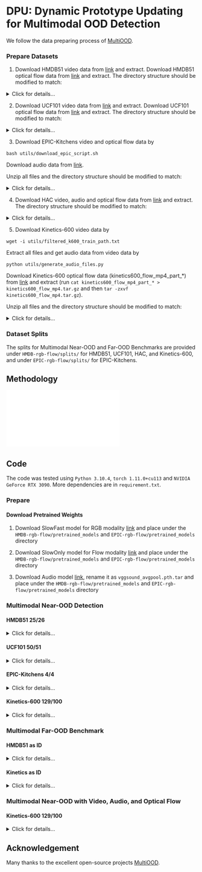 <h1>DPU: Dynamic Prototype Updating for Multimodal OOD Detection</h1>

We follow the data preparing process of [MultiOOD](https://github.com/donghao51/MultiOOD/tree/main?tab=readme-ov-file).

### Prepare Datasets
1. Download HMDB51 video data from [link](https://serre-lab.clps.brown.edu/resource/hmdb-a-large-human-motion-database/#Downloads) and extract. Download HMDB51 optical flow data from [link](https://huggingface.co/datasets/hdong51/MultiOOD/blob/main/hmdb51_flow_mp4.tar.gz) and extract. The directory structure should be modified to match:
<details>
<summary>Click for details...</summary>


```
HMDB51
├── video
|   ├── catch
|   |   ├── *.avi
|   ├── climb
|   |   ├── *.avi
|   |── ...


├── flow
|   ├── *_flow_x.mp4
|   ├── *_flow_y.mp4
|   ├── ...
```

</details>

2. Download UCF101 video data from [link](https://www.crcv.ucf.edu/data/UCF101/UCF101.rar) and extract. Download UCF101 optical flow data from [link](https://huggingface.co/datasets/hdong51/MultiOOD/blob/main/ucf101_flow_mp4.tar.gz) and extract. The directory structure should be modified to match:
<details>
<summary>Click for details...</summary>


```
UCF101
├── video
|   ├── *.avi
|   |── ...


├── flow
|   ├── *_flow_x.mp4
|   ├── *_flow_y.mp4
|   ├── ...
```

</details>

3. Download EPIC-Kitchens video and optical flow data by 
```
bash utils/download_epic_script.sh 
```
Download audio data from [link](https://huggingface.co/datasets/hdong51/Human-Animal-Cartoon/blob/main/EPIC-KITCHENS-audio.zip).

Unzip all files and the directory structure should be modified to match:
<details>
<summary>Click for details...</summary>


```
EPIC-KITCHENS
├── rgb
|   ├── train
|   |   ├── D3
|   |   |   ├── P22_05.wav
|   |   |   ├── P22_05
|   |   |   |     ├── frame_0000000000.jpg
|   |   |   |     ├── ...
|   |   |   ├── P22_06
|   |   |   ├── ...
|   ├── test
|   |   ├── D3
|   |   |   ├── P22_01.wav
|   |   |   ├── P22_01
|   |   |   |     ├── frame_0000000000.jpg
|   |   |   |     ├── ...
|   |   |   ├── P22_02
|   |   |   ├── ...

├── flow
|   ├── train
|   |   ├── D3
|   |   |   ├── P22_05
|   |   |   |     ├── frame_0000000000.jpg
|   |   |   |     ├── ...
|   |   |   ├── P22_06
|   |   |   ├── ...
|   ├── test
|   |   ├── D3
|   |   |   ├── P22_01
|   |   |   |     ├── frame_0000000000.jpg
|   |   |   |     ├── ...
|   |   |   ├── P22_02
|   |   |   ├── ...
```

</details>

4. Download HAC video, audio and optical flow data from [link](https://huggingface.co/datasets/hdong51/Human-Animal-Cartoon/tree/main) and extract. The directory structure should be modified to match:
<details>
<summary>Click for details...</summary>


```
HAC
├── human
|   ├── videos
|   |   ├── ...
|   ├── flow
|   |   ├── ...
|   ├── audio
|   |   ├── ...

├── animal
|   ├── videos
|   |   ├── ...
|   ├── flow
|   |   ├── ...
|   ├── audio
|   |   ├── ...

├── cartoon
|   ├── videos
|   |   ├── ...
|   ├── flow
|   |   ├── ...
|   ├── audio
|   |   ├── ...
```

</details>

5. Download Kinetics-600 video data by 
```
wget -i utils/filtered_k600_train_path.txt
```
Extract all files and get audio data from video data by
```
python utils/generate_audio_files.py
```
Download Kinetics-600 optical flow data (kinetics600_flow_mp4_part_*) from [link](https://huggingface.co/datasets/hdong51/MultiOOD/tree/main) and extract (run `cat kinetics600_flow_mp4_part_* > kinetics600_flow_mp4.tar.gz` and then `tar -zxvf kinetics600_flow_mp4.tar.gz`).

Unzip all files and the directory structure should be modified to match:
<details>
<summary>Click for details...</summary>


```
Kinetics-600
├── video
|   ├── acting in play
|   |   ├── *.mp4
|   |   ├── *.wav
|   |── ...


├── flow
|   ├── acting in play
|   |   ├── *_flow_x.mp4
|   |   ├── *_flow_y.mp4
|   ├── ...
```

</details>

### Dataset Splits
The splits for Multimodal Near-OOD and Far-OOD Benchmarks are provided under `HMDB-rgb-flow/splits/` for HMDB51, UCF101, HAC, and Kinetics-600, and under `EPIC-rgb-flow/splits/` for EPIC-Kitchens.


## Methodology
![image](method_structure.pdf)

## Code
The code was tested using `Python 3.10.4`, `torch 1.11.0+cu113` and `NVIDIA GeForce RTX 3090`. More dependencies are in `requirement.txt`.

### Prepare

#### Download Pretrained Weights
1. Download SlowFast model for RGB modality [link](https://download.openmmlab.com/mmaction/recognition/slowfast/slowfast_r101_8x8x1_256e_kinetics400_rgb/slowfast_r101_8x8x1_256e_kinetics400_rgb_20210218-0dd54025.pth) and place under the `HMDB-rgb-flow/pretrained_models` and `EPIC-rgb-flow/pretrained_models` directory
   
2. Download SlowOnly model for Flow modality [link](https://download.openmmlab.com/mmaction/recognition/slowonly/slowonly_r50_8x8x1_256e_kinetics400_flow/slowonly_r50_8x8x1_256e_kinetics400_flow_20200704-6b384243.pth) and place under the `HMDB-rgb-flow/pretrained_models` and `EPIC-rgb-flow/pretrained_models` directory

3. Download Audio model [link](http://www.robots.ox.ac.uk/~vgg/data/vggsound/models/H.pth.tar), rename it as `vggsound_avgpool.pth.tar` and place under the `HMDB-rgb-flow/pretrained_models` and `EPIC-rgb-flow/pretrained_models`  directory
   
### Multimodal Near-OOD Detection
#### HMDB51 25/26

<details>
<summary>Click for details...</summary>

```
cd HMDB-rgb-flow/
```

Train the Near-OOD baseline model for HMDB:

```
python train_video_flow.py --near_ood --dataset 'HMDB' --lr 0.0001 --seed 0 --bsz 16 --num_workers 10 --nepochs 50 --appen '' --save_best --save_checkpoint --datapath '/path/to/HMDB51/' 
```

Train the Near-OOD model using DPU for HMDB:

```
python train_video_flow.py --near_ood --dataset 'HMDB' --lr 0.0001 --seed 0 --bsz 64 --num_workers 10 --start_epoch 10 --use_single_pred --use_irm --use_dynamic_a2d --a2d_max_hellinger --a2d_ratio 0.5 --use_npmix --max_ood_hellinger --a2d_ratio_ood 0.5 --ood_entropy_ratio 0.5 --nepochs 50 --appen '' --save_best --save_checkpoint --datapath '/path/to/HMDB51/' 
```

You can also download our provided checkpoints (`HMDB_near_ood_baseline.pt`, `HMDB_near_ood_a2d.pt`, and `HMDB_near_ood_a2d_npmix.pt`) from [link](https://huggingface.co/datasets/hdong51/MultiOOD/tree/main/checkpoints).

Save the evaluation files for HMDB (to save evaluation files for ASH or ReAct, you should also run following line with options `--use_ash` or `--use_react`):
```
python test_video_flow.py --bsz 16 --num_workers 2 --near_ood --dataset 'HMDB' --appen 'a2d_npmix_best_' --resumef '/path/to/HMDB_near_ood_a2d_npmix.pt'
```

Evaluation for HMDB (change `--postprocessor` to different score functions, for VIM you should also pass `--resume_file checkpoint.pt`, where checkpoint.pt is the trained checkpoint):
```
python eval_video_flow_near_ood.py --postprocessor msp --appen 'a2d_npmix_best_' --dataset 'HMDB' --path 'HMDB-rgb-flow/'
```

</details>


#### UCF101 50/51
<details>
<summary>Click for details...</summary>

```
cd HMDB-rgb-flow/
```

Train the Near-OOD baseline model for UCF:

```
python train_video_flow.py --near_ood --dataset 'UCF' --lr 0.0001 --seed 0 --bsz 16 --num_workers 10 --nepochs 50 --appen '' --save_best --save_checkpoint --datapath '/path/to/UCF101/' 
```

Train the Near-OOD model using DPU for UCF:

```
python train_video_flow.py --near_ood --dataset 'UCF' --lr 0.0001 --seed 0 --bsz 64 --num_workers 10 --start_epoch 10 --use_single_pred --use_irm --use_dynamic_a2d --a2d_max_hellinger --a2d_ratio 0.5 --use_npmix --max_ood_hellinger --a2d_ratio_ood 0.5 --ood_entropy_ratio 0.5 --nepochs 50 --appen '' --save_best --save_checkpoint --datapath '/path/to/UCF101/' 
```

You can also download our provided checkpoints from [link](https://drive.google.com/file/d/19XDezC-oIq_a8nmWDWVr16r_gd4Ryw72/view?usp=share_link).

Save the evaluation files for UCF (to save evaluation files for ASH or ReAct, you should also run following line with options `--use_ash` or `--use_react`):
```
python test_video_flow.py --bsz 16 --num_workers 2 --near_ood --dataset 'UCF' --appen 'a2d_npmix_best_' --resumef '/path/to/UCF_near_ood_a2d_npmix.pt'
```

Evaluation for UCF (change `--postprocessor` to different score functions, for VIM you should also pass `--resume_file checkpoint.pt`, where checkpoint.pt is the trained checkpoint):
```
python eval_video_flow_near_ood.py --postprocessor msp --appen 'a2d_npmix_best_' --dataset 'UCF' --path 'HMDB-rgb-flow/'
```

</details>

#### EPIC-Kitchens 4/4
<details>
<summary>Click for details...</summary>

```
cd EPIC-rgb-flow/
```

Train the Near-OOD baseline model for EPIC:

```
python train_video_flow_epic.py --dataset 'EPIC' --lr 0.0001 --seed 0 --bsz 16 --num_workers 10 --nepochs 20 --appen '' --save_best --save_checkpoint --datapath '/path/to/EPIC-Kitchens/' 
```

Train the Near-OOD model using DPU for EPIC:

```
python train_video_flow_epic.py --dataset 'EPIC' --lr 0.0001 --seed 0 --bsz 16 --num_workers 10 --start_epoch 10 --use_single_pred --use_a2d --a2d_max_hellinger --a2d_ratio 0.1 --use_npmix --max_ood_hellinger --a2d_ratio_ood 0.1 --ood_entropy_ratio 0.1 --nepochs 20 --appen '' --save_best --save_checkpoint --datapath '/path/to/EPIC-Kitchens/' 
```

You can also download our provided checkpoints from [link](https://huggingface.co/datasets/hdong51/MultiOOD/tree/main/checkpoints).

Save the evaluation files for EPIC (to save evaluation files for ASH or ReAct, you should also run following line with options `--use_ash` or `--use_react`):
```
python test_video_flow_epic.py --bsz 16 --num_workers 2  --ood_dataset 'EPIC' --appen 'a2d_npmix_best_' --resumef '/path/to/EPIC_near_ood_a2d_npmix.pt'
```

Evaluation for EPIC (change `--postprocessor` to different score functions, for VIM you should also pass `--resume_file checkpoint.pt`, where checkpoint.pt is the trained checkpoint):
```
python eval_video_flow_near_ood.py --postprocessor msp --appen 'a2d_npmix_best_' --dataset 'EPIC' --path 'EPIC-rgb-flow/'
```

</details>

#### Kinetics-600 129/100
<details>
<summary>Click for details...</summary>

```
cd HMDB-rgb-flow/
```

Train the Near-OOD baseline model for Kinetics:

```
python train_video_flow.py --near_ood --dataset 'Kinetics' --lr 0.0001 --seed 0 --bsz 16 --num_workers 10 --nepochs 20 --appen '' --save_best --save_checkpoint --datapath '/path/to/Kinetics-600/' 
```

Train the Near-OOD model using DPU for Kinetics:

```
python train_video_flow.py --near_ood --dataset 'Kinetics' --lr 0.0001 --seed 0 --bsz 64 --num_workers 10 --start_epoch 10 --use_single_pred --use_irm --use_dynamic_a2d --a2d_max_hellinger --a2d_ratio 0.1 --use_npmix --max_ood_hellinger --a2d_ratio_ood 0.1 --ood_entropy_ratio 0.1 --nepochs 20 --appen '' --save_best --save_checkpoint --datapath '/path/to/Kinetics-600/' 
```

You can also download our provided checkpoint from [link](https://drive.google.com/file/d/146110fw645CO1XxhU3xzx1SpOhTqphiI/view?usp=share_link).

Save the evaluation files for Kinetics (to save evaluation files for ASH or ReAct, you should also run following line with options `--use_ash` or `--use_react`):
```
python test_video_flow.py --bsz 16 --num_workers 2 --near_ood --dataset 'Kinetics' --appen 'a2d_npmix_best_' --resumef '/path/to/Kinetics_near_ood_a2d_npmix.pt'
```

Evaluation for Kinetics (change `--postprocessor` to different score functions, for VIM you should also pass `--resume_file checkpoint.pt`, where checkpoint.pt is the trained checkpoint):
```
python eval_video_flow_near_ood.py --postprocessor msp --appen 'a2d_npmix_best_' --dataset 'Kinetics' --path 'HMDB-rgb-flow/'
```

</details>


### Multimodal Far-OOD Benchmark
#### HMDB51 as ID

<details>
<summary>Click for details...</summary>

```
cd HMDB-rgb-flow/
```

Train the Far-OOD baseline model for HMDB:

```
python train_video_flow.py --dataset 'HMDB' --lr 0.0001 --seed 0 --bsz 16 --num_workers 10 --nepochs 50 --appen '' --save_best --save_checkpoint --datapath '/path/to/HMDB51/' 
```

Train the Far-OOD model using DPU for HMDB:

```
python train_video_flow.py --dataset 'HMDB' --lr 0.0001 --seed 0 --bsz 64 --num_workers 10 --start_epoch 10 --use_single_pred --use_irm --use_dynamic_a2d --a2d_max_hellinger --a2d_ratio 0.1 --use_npmix --max_ood_hellinger --a2d_ratio_ood 0.1 --ood_entropy_ratio 0.1 --nepochs 50 --appen '' --save_best --save_checkpoint --datapath '/path/to/HMDB51/' 
```

You can also download our provided checkpoint from [link](https://drive.google.com/file/d/1kh1P4HoSdeDvoor5Or-Gp1nprkRzZPEJ/view?usp=share_link).

Save the evaluation files for HMDB (to save evaluation files for ASH or ReAct, you should also run following line with options `--use_ash` or `--use_react`, same for other datasets):
```
python test_video_flow.py --bsz 16 --num_workers 2 --dataset 'HMDB' --appen 'a2d_npmix_best_' --resumef '/path/to/HMDB_far_ood_a2d_npmix.pt'
```

Save the evaluation files for UCF:
```
python test_video_flow.py --bsz 16 --num_workers 2 --far_ood --dataset 'HMDB' --ood_dataset 'UCF' --appen 'a2d_npmix_best_' --resumef '/path/to/HMDB_far_ood_a2d_npmix.pt'
```

Save the evaluation files for HAC:
```
python test_video_flow.py --bsz 16 --num_workers 2 --far_ood --dataset 'HMDB' --ood_dataset 'HAC' --appen 'a2d_npmix_best_' --resumef '/path/to/HMDB_far_ood_a2d_npmix.pt'
```

Save the evaluation files for Kinetics:
```
python test_video_flow.py --bsz 16 --num_workers 2 --far_ood --dataset 'HMDB' --ood_dataset 'Kinetics' --appen 'a2d_npmix_best_' --resumef '/path/to/HMDB_far_ood_a2d_npmix.pt'
```

Save the evaluation files for EPIC:
```
cd EPIC-rgb-flow/
```
```
python test_video_flow_epic.py --bsz 16 --num_workers 2 --far_ood --dataset 'HMDB' --ood_dataset 'EPIC' --appen 'a2d_npmix_best_' --resumef '/path/to/HMDB_far_ood_a2d_npmix.pt'
```


Evaluation for UCF (change `--postprocessor` to different score functions, for VIM you should also pass `--resume_file checkpoint.pt`, where checkpoint.pt is the trained checkpoint, change `--ood_dataset` to UCF, EPIC, HAC, or Kinetics):
```
python eval_video_flow_far_ood.py --postprocessor msp --appen 'a2d_npmix_best_' --dataset 'HMDB' --ood_dataset 'UCF' --path 'HMDB-rgb-flow/'
```

</details>


#### Kinetics as ID

<details>
<summary>Click for details...</summary>

```
cd HMDB-rgb-flow/
```

Train the Far-OOD baseline model for Kinetics:

```
python train_video_flow.py --dataset 'Kinetics' --lr 0.0001 --seed 0 --bsz 16 --num_workers 10 --nepochs 10 --appen '' --save_best --save_checkpoint --datapath '/path/to/Kinetics-600/' 
```

Train the Far-OOD model using DPU for Kinetics:

```
python train_video_flow.py --dataset 'Kinetics' --lr 0.0001 --seed 0 --bsz 64 --num_workers 10 --start_epoch 3 --use_single_pred --use_irm --use_dynamic_a2d --a2d_max_hellinger --a2d_ratio 0.1 --use_npmix --max_ood_hellinger --a2d_ratio_ood 0.1 --ood_entropy_ratio 0.1 --nepochs 10 --appen '' --save_best --save_checkpoint --datapath '/path/to/Kinetics-600/' 
```

You can also download our provided checkpoint from [link](https://drive.google.com/file/d/1RUJXj7yQuipUjpEOEbIE5D_8Xmd2lblY/view?usp=share_link).

Save the evaluation files for Kinetics (to save evaluation files for ASH or ReAct, you should also run following line with options `--use_ash` or `--use_react`, same for other datasets):
```
python test_video_flow.py --bsz 16 --num_workers 2 --dataset 'Kinetics' --appen 'a2d_npmix_best_' --resumef '/path/to/Kinetics_far_ood_a2d_npmix.pt'
```

Save the evaluation files for HMDB:
```
python test_video_flow.py --bsz 16 --num_workers 2 --far_ood --dataset 'Kinetics' --ood_dataset 'HMDB' --appen 'a2d_npmix_best_' --resumef '/path/to/Kinetics_far_ood_a2d_npmix.pt'
```

Save the evaluation files for UCF:
```
python test_video_flow.py --bsz 16 --num_workers 2 --far_ood --dataset 'Kinetics' --ood_dataset 'UCF' --appen 'a2d_npmix_best_' --resumef '/path/to/Kinetics_far_ood_a2d_npmix.pt'
```

Save the evaluation files for HAC:
```
python test_video_flow.py --bsz 16 --num_workers 2 --far_ood --dataset 'Kinetics' --ood_dataset 'HAC' --appen 'a2d_npmix_best_' --resumef '/path/to/cKinetics_far_ood_a2d_npmix.pt'
```

Save the evaluation files for EPIC:
```
cd EPIC-rgb-flow/
```
```
python test_video_flow_epic.py --bsz 16 --num_workers 2 --far_ood --dataset 'Kinetics' --ood_dataset 'EPIC' --appen 'a2d_npmix_best_' --resumef '/path/to/Kinetics_far_ood_a2d_npmix.pt'
```


Evaluation for UCF (change `--postprocessor` to different score functions, for VIM you should also pass `--resume_file checkpoint.pt`, where checkpoint.pt is the trained checkpoint, change `--ood_dataset` to UCF, EPIC, HAC, or HMDB):
```
python eval_video_flow_far_ood.py --postprocessor msp --appen 'a2d_npmix_best_' --dataset 'Kinetics' --ood_dataset 'UCF' --path 'HMDB-rgb-flow/'
```

</details>

### Multimodal Near-OOD with Video, Audio, and Optical Flow

#### Kinetics-600 129/100
<details>
<summary>Click for details...</summary>

```
cd HMDB-rgb-flow/
```

Train the Near-OOD baseline model for Kinetics:

```
python train_video_flow_audio.py --near_ood --dataset 'Kinetics' --lr 0.0001 --seed 0 --bsz 16 --num_workers 10 --nepochs 20 --appen '' --save_best --save_checkpoint --datapath '/path/to/Kinetics-600/' 
```

Train the Near-OOD model using DPU for Kinetics:

```
python train_video_flow_audio.py --near_ood --dataset 'Kinetics' --lr 0.0001 --seed 0 --bsz 64 --num_workers 10 --start_epoch 10 --use_single_pred --use_irm --use_a2d --a2d_max_hellinger --a2d_ratio 0.5 --use_npmix --max_ood_hellinger --a2d_ratio_ood 0.5 --ood_entropy_ratio 0.5 --nepochs 20 --appen '' --save_best --save_checkpoint --datapath '/path/to/Kinetics-600/' 
```

You can also download our provided checkpoint from [link](https://drive.google.com/file/d/1ATAdnV7eHaP7TIHLKWQw5oLJKM_TKOiz/view?usp=share_link).

Save the evaluation files for Kinetics (to save evaluation files for ASH or ReAct, you should also run following line with options `--use_ash` or `--use_react`):
```
python test_video_flow_audio.py --bsz 16 --num_workers 2 --near_ood --dataset 'Kinetics' --appen 'a2d_npmix_best_' --resumef '/path/to/Kinetics_near_ood_a2d_npmix.pt'
```

Evaluation for Kinetics (change `--postprocessor` to different score functions, for VIM you should also pass `--resume_file checkpoint.pt`, where checkpoint.pt is the trained checkpoint):
```
python eval_video_flow_near_ood.py --postprocessor msp --appen 'vfa_a2d_npmix_best_' --dataset 'Kinetics' --path 'HMDB-rgb-flow/'
```

</details>


## Acknowledgement

Many thanks to the excellent open-source projects [MultiOOD](https://github.com/donghao51/MultiOOD/tree/main?tab=readme-ov-file).
